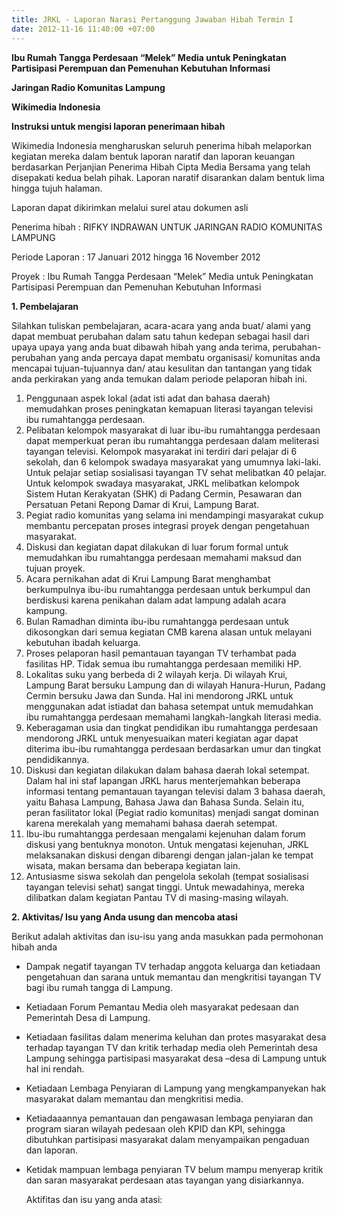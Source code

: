 ```yaml
---
title: JRKL - Laporan Narasi Pertanggung Jawaban Hibah Termin I
date: 2012-11-16 11:40:00 +07:00
---
```


**Ibu Rumah Tangga Perdesaan “Melek” Media untuk Peningkatan Partisipasi Perempuan dan Pemenuhan Kebutuhan Informasi**

**Jaringan Radio Komunitas Lampung**

**Wikimedia Indonesia**

**Instruksi untuk mengisi laporan penerimaan hibah**

Wikimedia Indonesia mengharuskan seluruh penerima hibah melaporkan kegiatan mereka dalam bentuk laporan naratif dan laporan keuangan berdasarkan Perjanjian Penerima Hibah Cipta Media Bersama yang telah disepakati kedua belah pihak. Laporan naratif disarankan dalam bentuk lima hingga tujuh halaman.

Laporan dapat dikirimkan melalui surel atau dokumen asli

Penerima hibah	    :	RIFKY INDRAWAN UNTUK JARINGAN RADIO KOMUNITAS LAMPUNG

Periode Laporan	    :	17 Januari 2012 hingga 16 November 2012

Proyek	            :	Ibu Rumah Tangga Perdesaan “Melek” Media untuk Peningkatan Partisipasi Perempuan dan Pemenuhan Kebutuhan Informasi

**1. Pembelajaran**

  Silahkan tuliskan pembelajaran, acara-acara yang anda buat/ alami yang dapat membuat perubahan dalam satu tahun kedepan sebagai hasil dari upaya upaya yang anda buat dibawah hibah yang anda terima, perubahan-perubahan yang anda percaya dapat membatu organisasi/ komunitas anda mencapai tujuan-tujuannya dan/ atau kesulitan dan tantangan yang tidak anda perkirakan yang anda temukan dalam periode pelaporan hibah ini.

  1. Penggunaan aspek lokal (adat isti adat dan bahasa daerah) memudahkan proses peningkatan kemapuan literasi tayangan televisi ibu rumahtangga perdesaan.
  2. Pelibatan kelompok masyarakat di luar ibu-ibu rumahtangga perdesaan dapat memperkuat peran ibu rumahtangga perdesaan dalam meliterasi tayangan televisi. Kelompok masyarakat ini terdiri dari pelajar di 6 sekolah, dan 6 kelompok swadaya masyarakat yang umumnya laki-laki. Untuk pelajar setiap sosialisasi tayangan TV sehat melibatkan 40 pelajar. Untuk kelompok swadaya masyarakat, JRKL melibatkan kelompok Sistem Hutan Kerakyatan (SHK) di Padang Cermin, Pesawaran dan Persatuan Petani Repong Damar di Krui, Lampung Barat.
  3. Pegiat radio komunitas yang selama ini mendampingi masyarakat cukup membantu percepatan proses integrasi proyek dengan pengetahuan masyarakat.
  4. Diskusi dan kegiatan dapat dilakukan di luar forum formal untuk memudahkan ibu rumahtangga perdesaan memahami maksud dan tujuan proyek.
  5. Acara pernikahan adat di Krui Lampung Barat menghambat berkumpulnya ibu-ibu rumahtangga perdesaan untuk berkumpul dan berdiskusi karena penikahan dalam adat lampung adalah acara kampung.
  6. Bulan Ramadhan diminta ibu-ibu rumahtangga perdesaan untuk dikosongkan dari semua kegiatan CMB karena alasan untuk melayani kebutuhan ibadah keluarga.
  7. Proses pelaporan hasil pemantauan tayangan TV terhambat pada fasilitas HP. Tidak semua ibu rumahtangga perdesaan memiliki HP.
  8. Lokalitas suku yang berbeda di 2 wilayah kerja. Di wilayah Krui, Lampung Barat bersuku Lampung dan di wilayah Hanura-Hurun, Padang Cermin bersuku Jawa dan Sunda. Hal ini mendorong JRKL untuk menggunakan adat istiadat dan bahasa setempat untuk memudahkan ibu rumahtangga perdesaan memahami langkah-langkah literasi media.
  9. Keberagaman usia dan tingkat pendidikan ibu rumahtangga perdesaan mendorong JRKL untuk menyesuaikan materi kegiatan agar dapat diterima ibu-ibu rumahtangga perdesaan berdasarkan umur dan tingkat pendidikannya.
  10. Diskusi dan kegiatan dilakukan dalam bahasa daerah lokal setempat. Dalam hal ini staf lapangan JRKL harus menterjemahkan beberapa informasi tentang pemantauan tayangan televisi dalam 3 bahasa daerah, yaitu Bahasa Lampung, Bahasa Jawa dan Bahasa Sunda. Selain itu, peran fasilitator lokal (Pegiat radio komunitas) menjadi sangat dominan karena merekalah yang memahami bahasa daerah setempat.
  11. Ibu-ibu rumahtangga perdesaan mengalami kejenuhan dalam forum diskusi yang bentuknya monoton. Untuk mengatasi kejenuhan, JRKL melaksanakan diskusi dengan dibarengi dengan jalan-jalan ke tempat wisata, makan bersama dan beberapa kegiatan lain.
  12. Antusiasme siswa sekolah dan pengelola sekolah (tempat sosialisasi tayangan televisi sehat) sangat tinggi. Untuk mewadahinya, mereka dilibatkan dalam kegiatan Pantau TV di masing-masing wilayah.

**2. Aktivitas/ Isu yang Anda usung dan mencoba atasi**

  Berikut adalah aktivitas dan isu-isu yang anda masukkan pada permohonan hibah anda

* Dampak negatif tayangan TV terhadap anggota keluarga dan ketiadaan pengetahuan dan sarana untuk memantau dan mengkritisi tayangan TV bagi ibu rumah tangga di Lampung.
* Ketiadaan Forum Pemantau Media oleh masyarakat pedesaan dan Pemerintah Desa di Lampung.
* Ketiadaan fasilitas dalam menerima keluhan dan protes masyarakat desa terhadap tayangan TV dan kritik terhadap media oleh Pemerintah desa Lampung sehingga partisipasi masyarakat desa –desa di Lampung untuk hal ini rendah.
* Ketiadaan Lembaga Penyiaran di Lampung yang mengkampanyekan hak masyarakat dalam memantau dan mengkritisi media.
* Ketiadaaannya pemantauan dan pengawasan lembaga penyiaran dan program siaran wilayah pedesaan oleh KPID dan KPI, sehingga dibutuhkan partisipasi masyarakat dalam menyampaikan pengaduan dan laporan.
* Ketidak mampuan lembaga penyiaran TV belum mampu menyerap kritik dan saran masyarakat perdesaan atas tayangan yang disiarkannya.

  Aktifitas dan isu yang anda atasi: